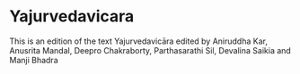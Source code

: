 ﻿# Yajurvedavicara
This is an edition of the text Yajurvedavicāra edited by Aniruddha Kar, Anusrita Mandal, Deepro Chakraborty, Parthasarathi Sil, Devalina Saikia and Manji Bhadra
